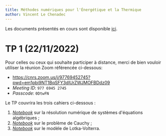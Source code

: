 ```yaml
---
title: Méthodes numériques pour l'Énergétique et la Thermique
author: Vincent Le Chenadec
---
```


Les documents présentés en cours sont disponible [ici](https://drive.google.com/drive/folders/19xR_Mkr8l-vc431Vd6tm2Z3tX-jpG35t?usp=share_link).

# TP 1 (22/11/2022)

Pour celles ou ceux qui souhaite participer à distance, merci de bien vouloir utiliser la réunion Zoom référencée ci-dessous:

- <https://cnrs.zoom.us/j/97769452745?pwd=em1pbi9NT1BqSFY3dlUrZWJMOFBDdz09>
- *Meeting ID*: `977 6945 2745`
- *Passcode*: `0DtwFN`

Le TP couvrira les trois cahiers ci-dessous :

1. [*Notebook*](notebook/algebraic.html) sur la résolution numérique de systèmes d'équations algébriques ;
1. [*Notebook*](notebook/cauchy.html) sur le problème de Cauchy ;
1. [*Notebook*](notebook/lotka-blasius.html) sur le modèle de Lotka-Volterra.
